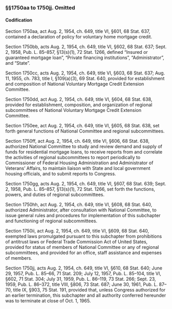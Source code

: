 ### §§1750aa to 1750jj. Omitted ###

#### Codification ####

Section 1750aa, act Aug. 2, 1954, ch. 649, title VI, §601, 68 Stat. 637, contained a declaration of policy for voluntary home mortgage credit.

Section 1750bb, acts Aug. 2, 1954, ch. 649, title VI, §602, 68 Stat. 637; Sept. 2, 1958, Pub. L. 85–857, §13(s)(1), 72 Stat. 1266, defined “Insured or guaranteed mortgage loan”, “Private financing institutions”, “Administrator”, and “State”.

Section 1750cc, acts Aug. 2, 1954, ch. 649, title VI, §603, 68 Stat. 637; Aug. 11, 1955, ch. 783, title I, §109(a)(3), 69 Stat. 640, provided for establishment and composition of National Voluntary Mortgage Credit Extension Committee.

Section 1750dd, act Aug. 2, 1954, ch. 649, title VI, §604, 68 Stat. 638, provided for establishment, composition, and organization of regional subcommittees of National Voluntary Mortgage Credit Extension Committee.

Section 1750ee, act Aug. 2, 1954, ch. 649, title VI, §605, 68 Stat. 638, set forth general functions of National Committee and regional subcommittees.

Section 1750ff, act Aug. 2, 1954, ch. 649, title VI, §606, 68 Stat. 638, authorized National Committee to study and review demand and supply of funds for residential mortgage loans, to receive reports from and correlate the activities of regional subcommittees to report periodically to Commissioner of Federal Housing Administration and Administrator of Veterans’ Affairs, to maintain liaison with State and local government housing officials, and to submit reports to Congress.

Section 1750gg, acts Aug. 2, 1954, ch. 649, title VI, §607, 68 Stat. 639; Sept. 2, 1958, Pub. L. 85–857, §13(s)(1), 72 Stat. 1266, set forth the functions, powers, and duties of regional subcommittees.

Section 1750hh, act Aug. 2, 1954, ch. 649, title VI, §608, 68 Stat. 640, authorized Administrator, after consultation with National Committee, to issue general rules and procedures for implementation of this subchapter and functioning of regional subcommittees.

Section 1750ii, act Aug. 2, 1954, ch. 649, title VI, §609, 68 Stat. 640, exempted laws promulgated pursuant to this subchapter from prohibitions of antitrust laws or Federal Trade Commission Act of United States, provided for status of members of National Committee or any of regional subcommittees, and provided for an office, staff assistance and expenses of members.

Section 1750jj, acts Aug. 2, 1954, ch. 649, title VI, §610, 68 Stat. 640; June 29, 1957, Pub. L. 85–66, 71 Stat. 209; July 12, 1957, Pub. L. 85–104, title VI, §602, 71 Stat. 304; July 31, 1959, Pub. L. 86–119, 73 Stat. 266; Sept. 23, 1959, Pub. L. 86–372, title VIII, §806, 73 Stat. 687; June 30, 1961, Pub. L. 87–70, title IX, §903, 75 Stat. 191, provided that, unless Congress authorized for an earlier termination, this subchapter and all authority conferred hereunder was to terminate at close of Oct. 1, 1965.